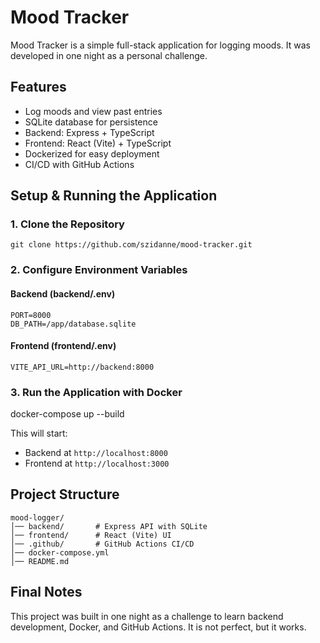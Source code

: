 # Mood Tracker

Mood Tracker is a simple full-stack application for logging moods. It was developed in one night as a personal challenge.

## Features

- Log moods and view past entries
-	SQLite database for persistence
-	Backend: Express + TypeScript
-	Frontend: React (Vite) + TypeScript
-	Dockerized for easy deployment
-	CI/CD with GitHub Actions

## Setup & Running the Application

### 1. Clone the Repository

```
git clone https://github.com/szidanne/mood-tracker.git
```

### 2. Configure Environment Variables

#### Backend (backend/.env)

```
PORT=8000
DB_PATH=/app/database.sqlite
```

#### Frontend (frontend/.env)

```
VITE_API_URL=http://backend:8000
```

### 3. Run the Application with Docker

docker-compose up --build

This will start:
- Backend at `http://localhost:8000`
- Frontend at `http://localhost:3000`

## Project Structure

```
mood-logger/
│── backend/       # Express API with SQLite
│── frontend/      # React (Vite) UI
│── .github/       # GitHub Actions CI/CD
│── docker-compose.yml
│── README.md
```

## Final Notes

This project was built in one night as a challenge to learn backend development, Docker, and GitHub Actions. It is not perfect, but it works.
